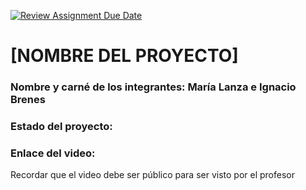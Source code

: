 [![Review Assignment Due Date](https://classroom.github.com/assets/deadline-readme-button-24ddc0f5d75046c5622901739e7c5dd533143b0c8e959d652212380cedb1ea36.svg)](https://classroom.github.com/a/tN8OxqrM)
# [NOMBRE DEL PROYECTO]
### Nombre y carné de los integrantes: María Lanza e Ignacio Brenes 


### Estado del proyecto:
### Enlace del video:
Recordar que el video debe ser público para ser visto por el profesor
